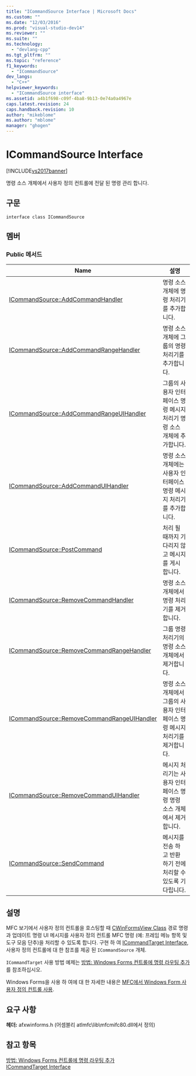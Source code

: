 ```yaml
---
title: "ICommandSource Interface | Microsoft Docs"
ms.custom: ""
ms.date: "12/03/2016"
ms.prod: "visual-studio-dev14"
ms.reviewer: ""
ms.suite: ""
ms.technology: 
  - "devlang-cpp"
ms.tgt_pltfrm: ""
ms.topic: "reference"
f1_keywords: 
  - "ICommandSource"
dev_langs: 
  - "C++"
helpviewer_keywords: 
  - "ICommandSource interface"
ms.assetid: a4b1f698-c09f-4ba8-9b13-0e74a0a4967e
caps.latest.revision: 24
caps.handback.revision: 10
author: "mikeblome"
ms.author: "mblome"
manager: "ghogen"
---
```

# ICommandSource Interface
[!INCLUDE[vs2017banner](../../assembler/inline/includes/vs2017banner.md)]

명령 소스 개체에서 사용자 정의 컨트롤에 전달 된 명령 관리 합니다.  
  
## 구문  
  
```  
interface class ICommandSource  
```  
  
## 멤버  
  
### Public 메서드  
  
|Name|설명|  
|----------|--------|  
|[ICommandSource::AddCommandHandler](../Topic/ICommandSource::AddCommandHandler.md)|명령 소스 개체에 명령 처리기를 추가합니다.|  
|[ICommandSource::AddCommandRangeHandler](../Topic/ICommandSource::AddCommandRangeHandler.md)|명령 소스 개체에 그룹의 명령 처리기를 추가합니다.|  
|[ICommandSource::AddCommandRangeUIHandler](../Topic/ICommandSource::AddCommandRangeUIHandler.md)|그룹의 사용자 인터페이스 명령 메시지 처리기 명령 소스 개체에 추가합니다.|  
|[ICommandSource::AddCommandUIHandler](../Topic/ICommandSource::AddCommandUIHandler.md)|명령 소스 개체에는 사용자 인터페이스 명령 메시지 처리기를 추가합니다.|  
|[ICommandSource::PostCommand](../Topic/ICommandSource::PostCommand.md)|처리 될 때까지 기다리지 않고 메시지를 게시 합니다.|  
|[ICommandSource::RemoveCommandHandler](../Topic/ICommandSource::RemoveCommandHandler.md)|명령 소스 개체에서 명령 처리기를 제거합니다.|  
|[ICommandSource::RemoveCommandRangeHandler](../Topic/ICommandSource::RemoveCommandRangeHandler.md)|그룹 명령 처리기의 명령 소스 개체에서 제거합니다.|  
|[ICommandSource::RemoveCommandRangeUIHandler](../Topic/ICommandSource::RemoveCommandRangeUIHandler.md)|명령 소스 개체에서 그룹의 사용자 인터페이스 명령 메시지 처리기를 제거합니다.|  
|[ICommandSource::RemoveCommandUIHandler](../Topic/ICommandSource::RemoveCommandUIHandler.md)|메시지 처리기는 사용자 인터페이스 명령 명령 소스 개체에서 제거합니다.|  
|[ICommandSource::SendCommand](../Topic/ICommandSource::SendCommand.md)|메시지를 전송 하 고 반환 하기 전에 처리할 수 있도록 기다립니다.|  
  
## 설명  
 MFC 보기에서 사용자 정의 컨트롤을 호스팅할 때 [CWinFormsView Class](../../mfc/reference/cwinformsview-class.md) 경로 명령과 업데이트 명령 UI 메시지를 사용자 정의 컨트롤 MFC 명령 \(예: 프레임 메뉴 항목 및 도구 모음 단추\)을 처리할 수 있도록 합니다.  구현 하 여 [ICommandTarget Interface](../../mfc/reference/icommandtarget-interface.md), 사용자 정의 컨트롤에 대 한 참조를 제공 된 `ICommandSource` 개체.  
  
 `ICommandTarget` 사용 방법 예제는 [방법: Windows Forms 컨트롤에 명령 라우팅 추가](../../dotnet/how-to-add-command-routing-to-the-windows-forms-control.md)를 참조하십시오.  
  
 Windows Forms을 사용 하 여에 대 한 자세한 내용은 [MFC에서 Windows Form 사용자 정의 컨트롤 사용](../../dotnet/using-a-windows-form-user-control-in-mfc.md).  
  
## 요구 사항  
 **헤더:** afxwinforms.h \(어셈블리 atlmfc\\lib\\mfcmifc80.dll에서 정의\)  
  
## 참고 항목  
 [방법: Windows Forms 컨트롤에 명령 라우팅 추가](../../dotnet/how-to-add-command-routing-to-the-windows-forms-control.md)   
 [ICommandTarget Interface](../../mfc/reference/icommandtarget-interface.md)